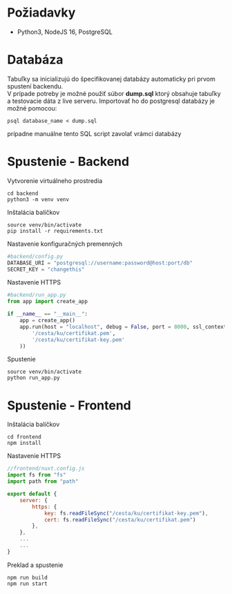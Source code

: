 # Požiadavky
- Python3, NodeJS 16, PostgreSQL

# Databáza
Tabuľky sa inicializujú do špecifikovanej databázy automaticky pri prvom spustení backendu.\
V prípade potreby je možné použiť súbor **dump.sql** ktorý obsahuje tabuľky a testovacie dáta z live serveru. Importovať ho do postgresql databázy je možné pomocou:
```
psql database_name < dump.sql
```
prípadne manuálne tento SQL script zavolať vrámci databázy

# Spustenie - Backend
Vytvorenie virtuálneho prostredia
```
cd backend
python3 -m venv venv
```
Inštalácia balíčkov
```
source venv/bin/activate
pip install -r requirements.txt
```
Nastavenie konfiguračných premenných
```py
#backend/config.py
DATABASE_URI = "postgresql://username:password@host:port/db"
SECRET_KEY = "changethis"
```
Nastavenie HTTPS
```py
#backend/run_app.py
from app import create_app

if __name__ == "__main__":
    app = create_app()
    app.run(host = "localhost", debug = False, port = 8000, ssl_context=(
        '/cesta/ku/certifikat.pem', 
        '/cesta/ku/certifikat-key.pem'
    ))
```
Spustenie
```
source venv/bin/activate
python run_app.py
```

# Spustenie - Frontend
Inštalácia balíčkov
```
cd frontend
npm install
```
Nastavenie HTTPS
```js
//frontend/nuxt.config.js
import fs from "fs"
import path from "path"

export default {
    server: {
        https: {
            key: fs.readFileSync("/cesta/ku/certifikat-key.pem"),
            cert: fs.readFileSync("/cesta/ku/certifikat.pem")
        },
    },
    ...
    ...
}
```
Preklad a spustenie
```
npm run build
npm run start
```